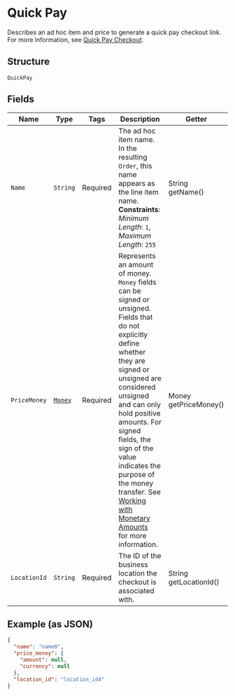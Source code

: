 
# Quick Pay

Describes an ad hoc item and price to generate a quick pay checkout link.
For more information,
see [Quick Pay Checkout](https://developer.squareup.com/docs/checkout-api/quick-pay-checkout).

## Structure

`QuickPay`

## Fields

| Name | Type | Tags | Description | Getter |
|  --- | --- | --- | --- | --- |
| `Name` | `String` | Required | The ad hoc item name. In the resulting `Order`, this name appears as the line item name.<br>**Constraints**: *Minimum Length*: `1`, *Maximum Length*: `255` | String getName() |
| `PriceMoney` | [`Money`](../../doc/models/money.md) | Required | Represents an amount of money. `Money` fields can be signed or unsigned.<br>Fields that do not explicitly define whether they are signed or unsigned are<br>considered unsigned and can only hold positive amounts. For signed fields, the<br>sign of the value indicates the purpose of the money transfer. See<br>[Working with Monetary Amounts](https://developer.squareup.com/docs/build-basics/working-with-monetary-amounts)<br>for more information. | Money getPriceMoney() |
| `LocationId` | `String` | Required | The ID of the business location the checkout is associated with. | String getLocationId() |

## Example (as JSON)

```json
{
  "name": "name0",
  "price_money": {
    "amount": null,
    "currency": null
  },
  "location_id": "location_id4"
}
```

